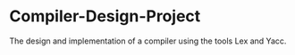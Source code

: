 # Compiler-Design-Project
The design and implementation of a compiler using the tools Lex and Yacc.
